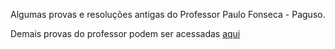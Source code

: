 Algumas provas e resoluções antigas do Professor Paulo Fonseca - Paguso. 

Demais provas do professor podem ser acessadas [aqui](https://www.cin.ufpe.br/~paguso/courses/if672ec/arquivo/)
